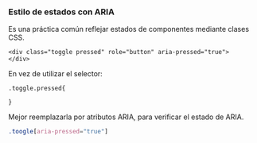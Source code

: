 ### Estilo de estados con ARIA

Es una práctica común reflejar estados de componentes mediante clases CSS.

```
<div class="toggle pressed" role="button" aria-pressed="true">
</div>
```
En vez de utilizar el selector:
```
.toggle.pressed{

}
```
Mejor reemplazarla por atributos ARIA, para verificar el estado de ARIA.

```css
.toogle[aria-pressed="true"]
```